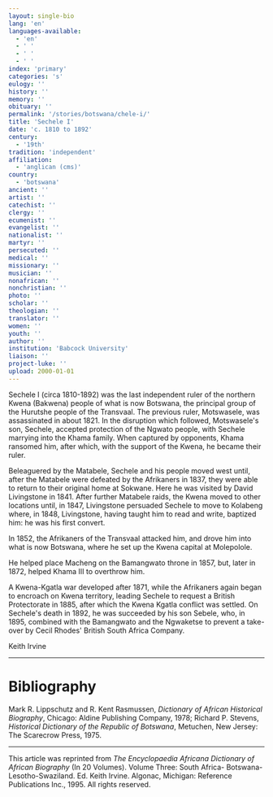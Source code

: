 ```yaml
---
layout: single-bio
lang: 'en'
languages-available:
  - 'en'
  - ' '
  - ' '
  - ' '
index: 'primary'
categories: 's'
eulogy: ''
history: ''
memory: ''
obituary: ''
permalink: '/stories/botswana/chele-i/'
title: 'Sechele I'
date: 'c. 1810 to 1892'
century:
  - '19th'
tradition: 'independent'
affiliation:
  - 'anglican (cms)'
country:
  - 'botswana'
ancient: ''
artist: ''
catechist: ''
clergy: ''
ecumenist: ''
evangelist: ''
nationalist: ''
martyr: ''
persecuted: ''
medical: ''
missionary: ''
musician: ''
nonafrican: ''
nonchristian: ''
photo: ''
scholar: ''
theologian: ''
translator: ''
women: ''
youth: ''
author: ''
institution: 'Babcock University'
liaison: ''
project-luke: ''
upload: 2000-01-01
---
```



Sechele I (circa 1810-1892) was the last independent ruler of the northern Kwena (Bakwena) people of what is now Botswana, the principal group of the Hurutshe people of the Transvaal. The previous ruler, Motswasele, was assassinated in about 1821. In the disruption which followed, Motswasele's son, Sechele, accepted protection of the Ngwato people, with Sechele marrying into the Khama family. When captured by opponents, Khama ransomed him, after which, with the support of the Kwena, he became their ruler.

Beleaguered by the Matabele, Sechele and his people moved west until, after the Matabele were defeated by the Afrikaners in 1837, they were able to return to their original home at Sokwane. Here he was visited by David Livingstone in 1841. After further Matabele raids, the Kwena moved to other locations until, in 1847, Livingstone persuaded Sechele to move to Kolabeng where, in 1848, Livingstone, having taught him to read and write, baptized him: he was his first convert.

In 1852, the Afrikaners of the Transvaal attacked him, and drove him into what is now Botswana, where he set up the Kwena capital at Molepolole.

He helped place Macheng on the Bamangwato throne in 1857, but, later in 1872, helped Khama III to overthrow him.

A Kwena-Kgatla war developed after 1871, while the Afrikaners again began to encroach on Kwena territory, leading Sechele to request a British Protectorate in 1885, after which the Kwena Kgatla conflict was settled. On Sechele's death in 1892, he was succeeded by his son Sebele, who, in 1895, combined with the Bamangwato and the Ngwaketse to prevent a take-over by Cecil Rhodes' British South Africa Company.

Keith Irvine

---

# Bibliography

Mark R. Lippschutz and R. Kent Rasmussen, *Dictionary of African Historical Biography*, Chicago: Aldine Publishing Company, 1978; Richard P. Stevens, *Historical Dictionary of the Republic of Botswana*, Metuchen, New Jersey: The Scarecrow Press, 1975.

---

This article was reprinted from *The Encyclopaedia Africana Dictionary of African Biography* (In 20 Volumes). Volume Three: South Africa- Botswana-Lesotho-Swaziland. Ed. Keith Irvine. Algonac, Michigan: Reference Publications Inc., 1995.  All rights reserved.
